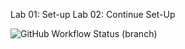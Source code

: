 Lab 01: Set-up
Lab 02: Continue Set-Up

![GitHub Workflow Status (branch)](https://img.shields.io/github/actions/workflow/status/DarryanM/sem/main.yml?branch=master)